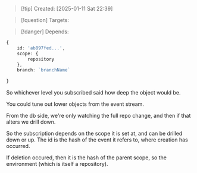 
>[!tip] Created: [2025-01-11 Sat 22:39]

>[!question] Targets: 

>[!danger] Depends: 

```ts
{
	id: 'ab897fed...',
	scope: { 
		repository 
	},
	branch: `branchName`
	
}
```

So whichever level you subscribed said how deep the object would be.

You could tune out lower objects from the event stream.

From the db side, we're only watching the full repo change, and then if that alters we drill down.

So the subscription depends on the scope it is set at, and can be drilled down or up.  The id is the hash of the event it refers to, where creation has occurred.

If deletion occured, then it is the hash of the parent scope, so the environment (which is itself a repository).